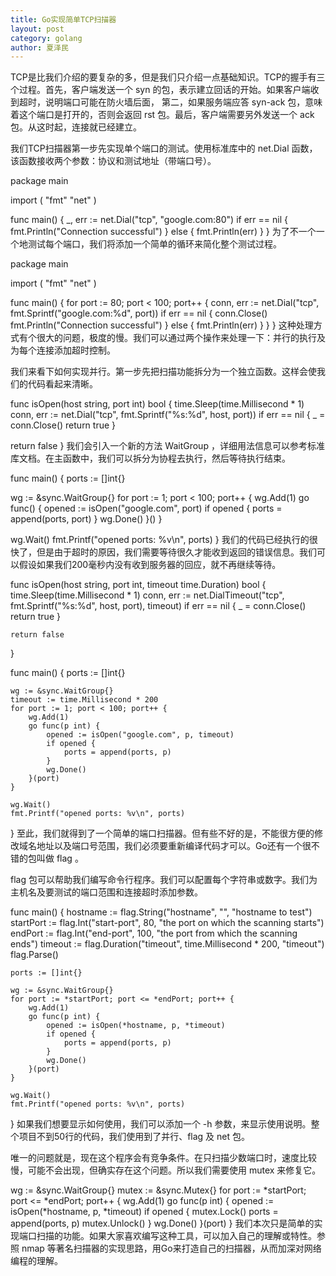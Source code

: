 ```yaml
---
title: Go实现简单TCP扫描器
layout: post
category: golang
author: 夏泽民
---
```

TCP是比我们介绍的要复杂的多，但是我们只介绍一点基础知识。TCP的握手有三个过程。首先，客户端发送一个 syn 的包，表示建立回话的开始。如果客户端收到超时，说明端口可能在防火墙后面，
第二，如果服务端应答 syn-ack 包，意味着这个端口是打开的，否则会返回 rst 包。最后，客户端需要另外发送一个 ack 包。从这时起，连接就已经建立。
<!-- more -->
我们TCP扫描器第一步先实现单个端口的测试。使用标准库中的 net.Dial 函数，该函数接收两个参数：协议和测试地址（带端口号）。

package main

import (
	"fmt"
	"net"
)

func main() {
	_, err := net.Dial("tcp", "google.com:80")
	if err == nil {
		fmt.Println("Connection successful")
	} else {
		fmt.Println(err)
	}
}
为了不一个一个地测试每个端口，我们将添加一个简单的循环来简化整个测试过程。

package main

import (
	"fmt"
	"net"
)

func main() {
	for port := 80; port < 100; port++ {
		conn, err := net.Dial("tcp", fmt.Sprintf("google.com:%d", port))
		if err == nil {
			conn.Close()
			fmt.Println("Connection successful")
		} else {
			fmt.Println(err)
		}
	}
}
这种处理方式有个很大的问题，极度的慢。我们可以通过两个操作来处理一下：并行的执行及为每个连接添加超时控制。

我们来看下如何实现并行。第一步先把扫描功能拆分为一个独立函数。这样会使我们的代码看起来清晰。

func isOpen(host string, port int) bool {
  time.Sleep(time.Millisecond * 1)
  conn, err := net.Dial("tcp", fmt.Sprintf("%s:%d", host, port))
  if err == nil {
     _ = conn.Close()
     return true
  }

  return false
}
我们会引入一个新的方法 WaitGroup ，详细用法信息可以参考标准库文档。在主函数中，我们可以拆分为协程去执行，然后等待执行结束。

func main() {
  ports := []int{}

  wg := &sync.WaitGroup{}
  for port := 1; port < 100; port++ {
     wg.Add(1)
     go func() {
        opened := isOpen("google.com", port)
        if opened {
           ports = append(ports, port)
        }
        wg.Done()
     }()
  }

  wg.Wait()
  fmt.Printf("opened ports: %v\n", ports)
}
我们的代码已经执行的很快了，但是由于超时的原因，我们需要等待很久才能收到返回的错误信息。我们可以假设如果我们200毫秒内没有收到服务器的回应，就不再继续等待。

func isOpen(host string, port int, timeout time.Duration) bool {
	time.Sleep(time.Millisecond * 1)
	conn, err := net.DialTimeout("tcp", fmt.Sprintf("%s:%d", host, port), timeout)
	if err == nil {
		_ = conn.Close()
		return true
	}

	return false
}

func main() {
	ports := []int{}

	wg := &sync.WaitGroup{}
	timeout := time.Millisecond * 200
	for port := 1; port < 100; port++ {
		wg.Add(1)
		go func(p int) {
			opened := isOpen("google.com", p, timeout)
			if opened {
				ports = append(ports, p)
			}
			wg.Done()
		}(port)
	}

	wg.Wait()
	fmt.Printf("opened ports: %v\n", ports)
}
至此，我们就得到了一个简单的端口扫描器。但有些不好的是，不能很方便的修改域名地址以及端口号范围，我们必须要重新编译代码才可以。Go还有一个很不错的包叫做 flag 。

flag 包可以帮助我们编写命令行程序。我们可以配置每个字符串或数字。我们为主机名及要测试的端口范围和连接超时添加参数。

func main() {
	hostname := flag.String("hostname", "", "hostname to test")
	startPort := flag.Int("start-port", 80, "the port on which the scanning starts")
	endPort := flag.Int("end-port", 100, "the port from which the scanning ends")
	timeout := flag.Duration("timeout", time.Millisecond * 200, "timeout")
	flag.Parse()

	ports := []int{}

	wg := &sync.WaitGroup{}
	for port := *startPort; port <= *endPort; port++ {
		wg.Add(1)
		go func(p int) {
			opened := isOpen(*hostname, p, *timeout)
			if opened {
				ports = append(ports, p)
			}
			wg.Done()
		}(port)
	}

	wg.Wait()
	fmt.Printf("opened ports: %v\n", ports)
}
如果我们想要显示如何使用，我们可以添加一个 -h 参数，来显示使用说明。整个项目不到50行的代码，我们使用到了并行、flag 及 net 包。

唯一的问题就是，现在这个程序会有竞争条件。在只扫描少数端口时，速度比较慢，可能不会出现，但确实存在这个问题。所以我们需要使用 mutex 来修复它。

wg := &sync.WaitGroup{}
mutex := &sync.Mutex{}
for port := *startPort; port <= *endPort; port++ {
	wg.Add(1)
	go func(p int) {
		opened := isOpen(*hostname, p, *timeout)
		if opened {
			mutex.Lock()
			ports = append(ports, p)
			mutex.Unlock()
		}
		wg.Done()
	}(port)
}
我们本次只是简单的实现端口扫描的功能。如果大家喜欢编写这种工具，可以加入自己的理解或特性。参照 nmap 等著名扫描器的实现思路，用Go来打造自己的扫描器，从而加深对网络编程的理解。
